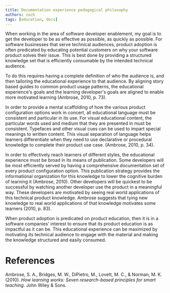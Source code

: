 ```yaml
---
title: Documentation experience pedagogical philosophy
authors: zach
tags: [education, docs]
---
```


When working in the area of software developer enablement, my goal is to get the developer to be as effective as
possible, as quickly as possible. For software businesses that serve technical audiences, product adoption is often
predicated by educating potential customers on why your software product solves their issue. This is best done by providing a
structured knowledge set that is efficiently consumable by the intended technical audience.

To do this requires having a complete definition of who the audience is, and then tailoring the educational experience to that
audience. By aligning story based guides to common product usage patterns, the educational experience's goals and the
learning developer's goals are aligned to enable more motivated learning (Ambrose, 2010, p. 73).

In order to provide a mental scaffolding of how the various product configuration options work in concert, all
educational language must be consistent and particular in its use. For visual educational content, the particular words
used and medium that they are presented in must be consistent. Typefaces and other visual cues can be used to impart
special meanings to written content. This visual separation of language helps learners differentiate when they need to
use declarative or procedural knowledge to complete their product use case. (Ambrose, 2010, p. 34).

In order to effectively reach learners of different styles, the educational experience must be broad in its means of
publication. Some developers will be most efficiently served by having a comprehensive documentation set of every
product configuration option. This publication strategy provides the informational organization for this knowledge to
lower the cognitive burden of learning it (Ambrose, 2010). Other developers will be quickest to be successful by
watching another developer use the product in a meaningful way. These developers are motivated by seeing real world
applications of this technical product knowledge. Ambrose suggests that tying new knowledge to real world applications
of that knowledge motivates some learners (2010, p. 83).

When product adoption is predicated on product education, then it is in a software companies' interest to ensure that
its product education is as impactful as it can be. This educational experience can be maximized by motivating its
technical audience to engage with the material and making the knowledge structured and easily consumed.

# References

Ambrose, S. A., Bridges, M. W., DiPietro, M., Lovett, M. C., & Norman, M. K. (2010). _How learning works: Seven
research-based principles for smart teaching_. John Wiley & Sons.